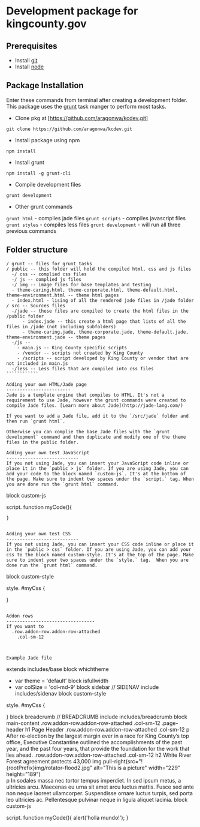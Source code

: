 Development package for kingcounty.gov
=======================================

Prerequisites 
---------------------------
* Install [git](http://git-scm.com/)
* Install [node](https://nodejs.org/download/)

Package Installation
-----------
Enter these commands from terminal after creating a development folder. This package uses the [grunt](http://gruntjs.com/) task manger to perform most tasks.

* Clone pkg at [https://github.com/aragonwa/kcdev.git]
```
git clone https://github.com/aragonwa/kcdev.git
```

*  Install package using npm
```
npm install
```

* Install grunt
```
npm install -g grunt-cli
```

* Compile development files
```
grunt development
```
* Other grunt commands

`grunt html` - compiles jade files
`grunt scripts` - compiles javascript files
`grunt styles` - compiles less files
`grunt development` - will run all three previous commands

Folder structure
------------------------
``````````````
/ grunt -- files for grunt tasks 
/ public -- this folder will hold the compiled html, css and js files
  -/ css -- complied css files
  -/ js -- complied js files
  -/ img -- image files for base templates and testing
  - theme-caring.html, theme-corporate.html, theme-default.html, theme-environment.html -- theme html pages
  - index.html - lising of all the rendered jade files in /jade folder
/ src -- Sources files
  -/jade -- these files are compiled to create the html files in the /public folder
      - index.jade -- this create a html page that lists of all the files in /jade (not including subfolders)
      - theme-caring.jade, theme-corporate.jade, theme-default.jade, theme-environment.jade -- theme pages
  -/js -- 
    - main.js -- King County specific scripts
    - /vendor -- scripts not created by King County
    - /scripts -- script developed by King County or vendor that are not included in main.js
  -/less -- Less files that are compiled into css files
````````````

Adding your own HTML/Jade page
------------------------
Jade is a template engine that compiles to HTML. It's not a requirement to use Jade, however the grunt commands were created to compile Jade files. [Learn more about Jade](http://jade-lang.com/)

If you want to add a Jade file, add it to the `/src/jade` folder and then run `grunt html`. 

Otherwise you can complie the base Jade files with the `grunt development` command and then duplicate and modify one of the theme files in the public folder. 

Adding your own test JavaScript
---------------------------
If you not using Jade, you can insert your JavaScript code inline or place it in the `public > js` folder. If you are using Jade, you can add your code to the block named `custom-js`. It's at the bottom of the page. Make sure to indent two spaces under the `script.` tag. When you are done run the `grunt html` command. 
`````````````````````````````
block custom-js
  <!-- Custom JS -->
  script.
    function myCode(){

    }
```````````````

Adding your own test CSS
---------------------------
If you not using Jade, you can insert your CSS code inline or place it in the `public > css` folder. If you are using Jade, you can add your css to the block named custom-style. It's at the top of the page. Make sure to indent your two spaces under the `style.` tag.  When you are done run the `grunt html` command. 
`````````````````````````````
block custom-style
  <!-- Custom CSS -->
  style.
    #myCss {

  }
```````````````

Addon rows
---------------------------------
If you want to 
  .row.addon-row.addon-row-attached
    .col-sm-12



Example Jade file
``````````````````````````````
extends includes/base
block whichtheme
  - var theme = 'default'
block isfullwidth
  - var colSize = 'col-md-9'
block sidebar
  // SIDENAV
  include includes/sidenav
block custom-style
  <!-- Custom CSS -->
  style.
    #myCss {

  }
block breadcrumb
  // BREADCRUMB
  include includes/breadcrumb
block main-content
  .row.addon-row.addon-row-attached
    .col-sm-12
      .page-header
        h1 Page Header
  .row.addon-row.addon-row-attached
    .col-sm-12
      p After re-election by the largest margin ever in a race for King County’s top office, Executive Constantine outlined the accomplishments of the past year, and the past four years, that provide the foundation for the work that lies ahead.
  .row.addon-row.addon-row-attached
    .col-sm-12
      h2 White River Forest agreement protects 43,000
      img.pull-right(src="!{rootPrefix}img/rotator-flood2.jpg" alt="This is a picture" width="229" height="189")                
      p In sodales massa nec tortor tempus imperdiet. In sed ipsum metus, a ultricies arcu. Maecenas eu urna sit amet arcu luctus mattis. Fusce sed ante non neque laoreet ullamcorper. Suspendisse ornare luctus turpis, sed porta leo ultricies ac. Pellentesque pulvinar neque in ligula aliquet lacinia.
block custom-js
  <!-- Custom JS -->
  script.
    function myCode(){
      alert('holla mundo!');
    }
`````````````